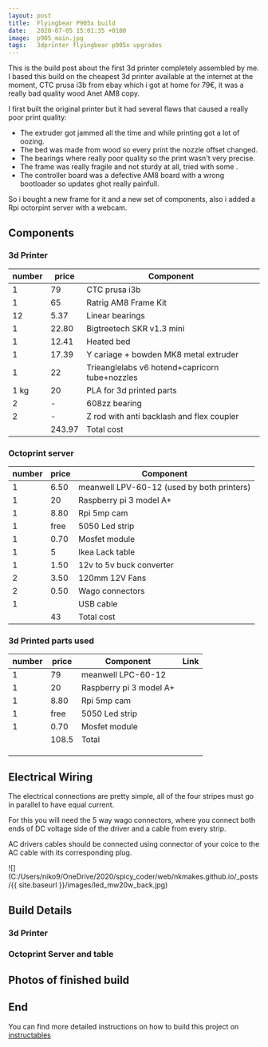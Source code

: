 ```yaml
---
layout: post
title:  Flyingbear P905x build
date:   2020-07-05 15:01:35 +0100
image:  p905_main.jpg
tags:   3dprinter flyingbear p905x upgrades
---
```

This is the build post about the first 3d printer completely assembled by me. I based this build on the cheapest 3d printer available at the internet at the moment, CTC prusa i3b from ebay which i got at home for 79€, it was a really bad quality wood Anet AM8 copy.

I first built the original printer but it had several flaws that caused a really poor print quality:

- The extruder got jammed all the time and while printing got a lot of oozing.
- The bed was made from wood so every print the nozzle offset changed.
- The bearings where really poor quality so the print wasn't very precise.
- The frame was really fragile and not sturdy at all, tried with some .
- The controller board was a defective AM8 board with a wrong bootloader so updates ghot really painfull.

So i bought a new frame for it and a new set of components, also i added a Rpi octorpint server with a webcam.

## Components

### 3d Printer

| number | price  | Component                                      |
| ------ | ------ | ---------------------------------------------- |
| 1      | 79     | CTC prusa i3b                                  |
| 1      | 65     | Ratrig AM8 Frame Kit                           |
| 12     | 5.37   | Linear bearings                                |
| 1      | 22.80  | Bigtreetech SKR v1.3 mini                      |
| 1      | 12.41  | Heated bed                                     |
| 1      | 17.39  | Y cariage + bowden MK8 metal extruder          |
| 1      | 22     | Trieanglelabs v6 hotend+capricorn tube+nozzles |
| 1 kg   | 20     | PLA for 3d printed parts                       |
| 2      | -      | 608zz bearing                                  |
| 2      | -      | Z rod with anti backlash and flex coupler      |
|        | 243.97 | Total cost                                     |

### Octoprint server

| number | price | Component                                  |
| ------ | ----- | ------------------------------------------ |
| 1      | 6.50  | meanwell LPV-60-12 (used by both printers) |
| 1      | 20    | Raspberry pi 3 model A+                    |
| 1      | 8.80  | Rpi 5mp cam                                |
| 1      | free  | 5050 Led strip                             |
| 1      | 0.70  | Mosfet module                              |
| 1      | 5     | Ikea Lack table                            |
| 1      | 1.50  | 12v to 5v buck converter                   |
| 2      | 3.50  | 120mm 12V Fans                             |
| 2      | 0.50  | Wago connectors                            |
| 1      |       | USB cable                                  |
|        | 43    | Total cost                                 |

### 3d Printed parts used

| number | price | Component               | Link |
| ------ | ----- | ----------------------- | ---- |
| 1      | 79    | meanwell LPC-60-12      |      |
| 1      | 20    | Raspberry pi 3 model A+ |      |
| 1      | 8.80  | Rpi 5mp cam             |      |
| 1      | free  | 5050 Led strip          |      |
| 1      | 0.70  | Mosfet module           |      |
|        | 108.5 | Total                   |      |
|        |       |                         |      |
|        |       |                         |      |
|        |       |                         |      |

## Electrical Wiring

The electrical connections are pretty simple, all of the four stripes must go in parallel to have equal current.

For this you will need the 5 way wago connectors, where you connect both ends of DC voltage side of the driver and a cable from every strip.

AC drivers cables should be connected using connector of your coice to the AC cable with its corresponding plug.

![](C:/Users/niko9/OneDrive/2020/spicy_coder/web/nkmakes.github.io/_posts/{{ site.baseurl }}/images/led_mw20w_back.jpg)

## Build Details

### 3d Printer

### Octoprint Server and table

## Photos of finished build

## End 

You can find more detailed instructions on how to build this project on [instructables][instructables-link]

[instructables-link]: https://www.instructables.com/id/30-3D-Printed-Efficient-Led-Grow-Light/
